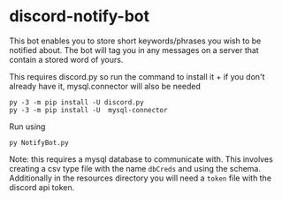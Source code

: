 # discord-notify-bot
This bot enables you to store short keywords/phrases you wish to be notified about. The bot will tag you in any messages on a server that contain a stored word of yours. 

This requires discord.py so run the command to install it + if you don't already have it, mysql.connector will also be needed
```
py -3 -m pip install -U discord.py
py -3 -m pip install -U  mysql-connector
```

Run using 
```
py NotifyBot.py
```

Note: this requires a mysql database to communicate with. This involves creating a csv type file with the name `dbCreds` and using the schema. Additionally in the resources directory you will need a `token` file with the discord api token.

